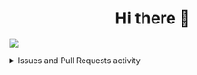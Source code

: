 <div align="center">
	<h1>Hi there 👋</h1>
	<!-- <img alt="Hi there 👋" src="https://readme-typing-svg.herokuapp.com?color=%23FFFFFF&size=30&center=true&vCenter=true&lines=Hi+there+%F0%9F%91%8B"> -->
	<!-- [![Typing SVG](https://readme-typing-svg.herokuapp.com?color=%23FFFFFF&vCenter=true&lines=Hi+there+%F0%9F%91%8B)](https://git.io/typing-svg) -->
</div>

<!-- Activity graph -->
![](https://activity-graph.herokuapp.com/graph?username=npanuhin&theme=react-dark&bg_color=transparent&point=00ff12&hide_border=true&area=true&custom_title=GitHub%20contributions)


<details>
  <summary>Issues and Pull Requests activity</summary>

  <!--START_SECTION:activity-->
1. ❗️ Opened issue [#584](https://github.com/evaristocuesta/evaristocuesta/issues/584) in [evaristocuesta/evaristocuesta](https://github.com/evaristocuesta/evaristocuesta)
2. ❗️ Opened issue [#583](https://github.com/evaristocuesta/evaristocuesta/issues/583) in [evaristocuesta/evaristocuesta](https://github.com/evaristocuesta/evaristocuesta)
3. ❗️ Opened issue [#582](https://github.com/evaristocuesta/evaristocuesta/issues/582) in [evaristocuesta/evaristocuesta](https://github.com/evaristocuesta/evaristocuesta)
4. ❗️ Opened issue [#581](https://github.com/evaristocuesta/evaristocuesta/issues/581) in [evaristocuesta/evaristocuesta](https://github.com/evaristocuesta/evaristocuesta)
5. ❗️ Opened issue [#580](https://github.com/evaristocuesta/evaristocuesta/issues/580) in [evaristocuesta/evaristocuesta](https://github.com/evaristocuesta/evaristocuesta)
  <!--END_SECTION:activity-->

</details>


<!-- https://github-readme-stats.vercel.app/api/pin/?username=npanuhin&repo=BIOCAD&theme=github_dark&bg_color=transparent -->

<!--
**npanuhin/npanuhin** is a ✨ _special_ ✨ repository because its `README.md` (this file) appears on your GitHub profile.

Here are some ideas to get you started:

- 🔭 I’m currently working on ...
- 🌱 I’m currently learning ...
- 👯 I’m looking to collaborate on ...
- 🤔 I’m looking for help with ...
- 💬 Ask me about ...
- 📫 How to reach me: ...
- 😄 Pronouns: ...
- ⚡ Fun fact: ...
-->
